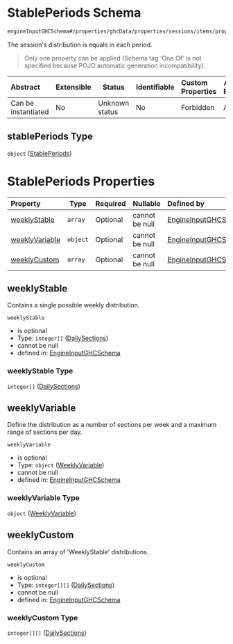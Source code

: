 # StablePeriods Schema

```txt
engineInputGHCSchema#/properties/ghcData/properties/sessions/items/properties/distribution/properties/stablePeriods
```

The session's distribution is equals in each period.


> Only one property can be applied (Schema tag 'One Of' is not specified because POJO automatic generation incompatibility).
>

| Abstract            | Extensible | Status         | Identifiable | Custom Properties | Additional Properties | Access Restrictions | Defined In                                                         |
| :------------------ | ---------- | -------------- | ------------ | :---------------- | --------------------- | ------------------- | ------------------------------------------------------------------ |
| Can be instantiated | No         | Unknown status | No           | Forbidden         | Allowed               | none                | [ghc.schema.json\*](../out/ghc.schema.json "open original schema") |

## stablePeriods Type

`object` ([StablePeriods](ghc-properties-ghcdata-properties-sessions-session-properties-distribution-properties-stableperiods.md))

# StablePeriods Properties

| Property                          | Type     | Required | Nullable       | Defined by                                                                                                                                                                                                                                                                                           |
| :-------------------------------- | -------- | -------- | -------------- | :--------------------------------------------------------------------------------------------------------------------------------------------------------------------------------------------------------------------------------------------------------------------------------------------------- |
| [weeklyStable](#weeklystable)     | `array`  | Optional | cannot be null | [EngineInputGHCSchema](ghc-definitions-weeklystable.md "engineInputGHCSchema#/properties/ghcData/properties/sessions/items/properties/distribution/properties/stablePeriods/properties/weeklyStable")                                                                                                |
| [weeklyVariable](#weeklyvariable) | `object` | Optional | cannot be null | [EngineInputGHCSchema](ghc-definitions-weeklyvariable.md "engineInputGHCSchema#/properties/ghcData/properties/sessions/items/properties/distribution/properties/stablePeriods/properties/weeklyVariable")                                                                                            |
| [weeklyCustom](#weeklycustom)     | `array`  | Optional | cannot be null | [EngineInputGHCSchema](ghc-properties-ghcdata-properties-sessions-session-properties-distribution-properties-stableperiods-properties-weeklycustom.md "engineInputGHCSchema#/properties/ghcData/properties/sessions/items/properties/distribution/properties/stablePeriods/properties/weeklyCustom") |

## weeklyStable

Contains a single possible weekly distribution.


`weeklyStable`

-   is optional
-   Type: `integer[]` ([DailySections](ghc-definitions-weeklystable-dailysections.md))
-   cannot be null
-   defined in: [EngineInputGHCSchema](ghc-definitions-weeklystable.md "engineInputGHCSchema#/properties/ghcData/properties/sessions/items/properties/distribution/properties/stablePeriods/properties/weeklyStable")

### weeklyStable Type

`integer[]` ([DailySections](ghc-definitions-weeklystable-dailysections.md))

## weeklyVariable

Define the distribution as a number of sections per week and a maximum range of sections per day.


`weeklyVariable`

-   is optional
-   Type: `object` ([WeeklyVariable](ghc-definitions-weeklyvariable.md))
-   cannot be null
-   defined in: [EngineInputGHCSchema](ghc-definitions-weeklyvariable.md "engineInputGHCSchema#/properties/ghcData/properties/sessions/items/properties/distribution/properties/stablePeriods/properties/weeklyVariable")

### weeklyVariable Type

`object` ([WeeklyVariable](ghc-definitions-weeklyvariable.md))

## weeklyCustom

Contains an array of 'WeeklyStable' distributions.


`weeklyCustom`

-   is optional
-   Type: `integer[][]` ([DailySections](ghc-properties-ghcdata-properties-sessions-session-properties-distribution-properties-stableperiods-properties-weeklycustom-customweeklystable-dailysections.md))
-   cannot be null
-   defined in: [EngineInputGHCSchema](ghc-properties-ghcdata-properties-sessions-session-properties-distribution-properties-stableperiods-properties-weeklycustom.md "engineInputGHCSchema#/properties/ghcData/properties/sessions/items/properties/distribution/properties/stablePeriods/properties/weeklyCustom")

### weeklyCustom Type

`integer[][]` ([DailySections](ghc-properties-ghcdata-properties-sessions-session-properties-distribution-properties-stableperiods-properties-weeklycustom-customweeklystable-dailysections.md))
